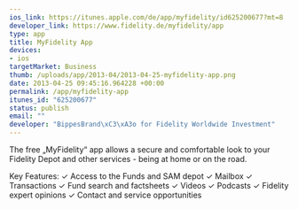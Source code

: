 ```yaml
--- 
ios_link: https://itunes.apple.com/de/app/myfidelity/id625200677?mt=8
developer_link: https://www.fidelity.de/myfidelity/app
type: app
title: MyFidelity App
devices: 
- ios
targetMarket: Business
thumb: /uploads/app/2013-04/2013-04-25-myfidelity-app.png
date: 2013-04-25 09:45:16.964228 +00:00
permalink: /app/myfidelity-app
itunes_id: "625200677"
status: publish
email: ""
developer: "BippesBrand\xC3\xA3o for Fidelity Worldwide Investment"
---
```


The free „MyFidelity“ app allows a secure and comfortable look to your Fidelity Depot and other services - being at home or on the road.

Key Features:
✓ Access to the Funds and SAM depot
✓ Mailbox
✓ Transactions
✓ Fund search and factsheets
✓ Videos
✓ Podcasts
✓ Fidelity expert opinions
✓ Contact and service opportunities
